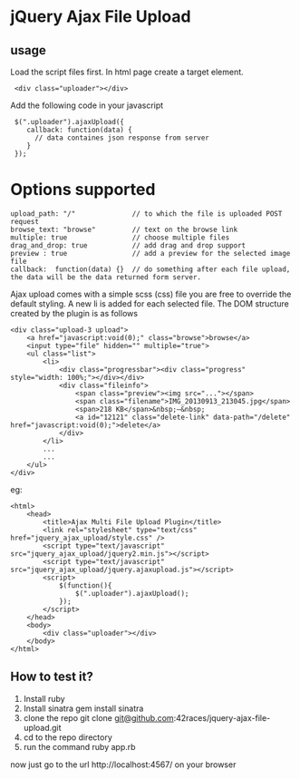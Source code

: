 # jQuery Ajax File Upload

## usage


Load the script files first. In html page create a target element.

     <div class="uploader"></div>

Add the following code in your javascript

     $(".uploader").ajaxUpload({
        callback: function(data) {
          // data containes json response from server
        }
     });

# Options supported

    upload_path: "/"              // to which the file is uploaded POST request
    browse_text: "browse"         // text on the browse link
    multiple: true                // choose multiple files
    drag_and_drop: true           // add drag and drop support
    preview : true                // add a preview for the selected image file
    callback:  function(data) {}  // do something after each file upload, the data will be the data returned form server.


Ajax upload comes with a simple scss (css) file you are free to override the default styling.
A new li is added for each selected file. The DOM structure created by the plugin is as follows

    <div class="upload-3 upload">
        <a href="javascript:void(0);" class="browse">browse</a>
        <input type="file" hidden="" multiple="true">
        <ul class="list">
            <li>
                <div class="progressbar"><div class="progress" style="width: 100%;"></div></div>
                <div class="fileinfo">
                    <span class="preview"><img src="..."></span>
                    <span class="filename">IMG_20130913_213045.jpg</span>
                    <span>218 KB</span>&nbsp;—&nbsp;
                    <a id="12121" class="delete-link" data-path="/delete" href="javascript:void(0);">delete</a>
                </div>
            </li>
            ...
            ...
        </ul>
    </div>

eg:

    <html>
        <head>
            <title>Ajax Multi File Upload Plugin</title>
            <link rel="stylesheet" type="text/css" href="jquery_ajax_upload/style.css" />
            <script type="text/javascript" src="jquery_ajax_upload/jquery2.min.js"></script>
            <script type="text/javascript" src="jquery_ajax_upload/jquery.ajaxupload.js"></script>
            <script>
                $(function(){
                    $(".uploader").ajaxUpload();
                });
            </script>
        </head>
        <body>
            <div class="uploader"></div>
        </body>
    </html>

## How to test it?

1. Install ruby
2. Install sinatra
    gem install sinatra
3. clone the repo
    git clone git@github.com:42races/jquery-ajax-file-upload.git
4. cd to the repo directory
5. run the command
     ruby app.rb

now just go to the url http://localhost:4567/ on your browser
